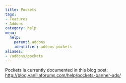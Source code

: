 ```yaml
---
title: Pockets
tags:
- Features
- Addons
category: help
menu:
  help:
    parent: addons
    identifier: addons-pockets
aliases:
- /addons/pockets
---
```

Pockets is currently documented in this blog post: http://blog.vanillaforums.com/help/pockets-banner-ads/
